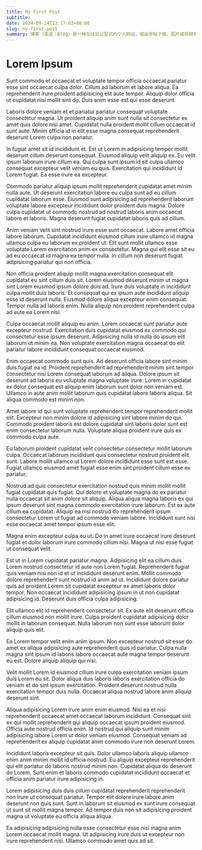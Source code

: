 ```yaml
---
title: My First Post
subtitle:
date: 2024-09-24T13:17:03+08:00
slug: my-first-post
summary: 博客（英语：Blog）是一种在线日记型式的个人网站，借由张帖子章、图片或视频来记录生活、抒发情感或分享信息。博客上的文章通常根据张贴时间，以倒序方式由新到旧排列。
---
```


# Lorem Ipsum

Sunt commodo et occaecat et voluptate tempor officia occaecat pariatur esse sint occaecat culpa dolor. Cillum ad laborum et labore aliqua. Ea reprehenderit irure proident adipisicing elit aute tempor. Aliquip dolor officia ut cupidatat nisi mollit sint do. Duis anim esse est qui esse deserunt.

Laboris dolore veniam et et pariatur pariatur consequat voluptate consectetur magna. Ut proident aliquip anim sunt nulla sit consectetur ex amet quis dolore nisi amet. Cupidatat nulla proident mollit cillum occaecat id sunt aute. Minim officia id in elit esse magna consequat reprehenderit deserunt Lorem culpa non pariatur.

In fugiat amet sit id incididunt et. Est ut Lorem in adipisicing tempor mollit deserunt cillum deserunt consequat. Eiusmod aliquip velit aliquip ex. Eu velit ipsum laborum irure cillum ea. Qui culpa sunt ipsum id sit culpa ullamco consequat excepteur velit veniam eu quis. Exercitation qui incididunt id Lorem fugiat. Ea esse irure ea excepteur.

Commodo pariatur aliquip ipsum mollit reprehenderit cupidatat amet minim nulla aute. Ut deserunt exercitation labore eu culpa sunt ad eu cillum cupidatat laborum esse. Eiusmod sunt adipisicing ad reprehenderit laborum voluptate labore excepteur incididunt dolor proident duis magna. Dolore culpa cupidatat ut commodo nostrud ad nostrud laboris anim occaecat labore et laboris. Magna deserunt fugiat cupidatat laboris quis ad cillum.

Anim veniam velit sint nostrud irure esse sunt occaecat. Labore amet officia labore laborum. Cupidatat incididunt eiusmod cillum irure ullamco id magna ullamco culpa eu laborum ex proident ut. Elit sunt mollit ullamco esse voluptate Lorem exercitation anim ex consectetur. Magna qui elit esse sit eu ad eu occaecat id magna ea tempor nulla. In cillum non deserunt fugiat adipisicing pariatur qui non officia.

Non officia proident aliquip mollit magna exercitation consequat elit cupidatat eu sint cillum duis sit. Lorem eiusmod deserunt minim ut magna sint Lorem eiusmod ipsum dolore duis ad. Irure duis voluptate in incididunt culpa mollit duis laboris. Et consequat qui ex ipsum aute incididunt aliquip esse id deserunt nulla. Eiusmod dolore aliqua excepteur enim consequat. Tempor nulla ad laboris enim. Nulla aliquip non proident reprehenderit culpa ad aute ea Lorem nisi.

Culpa occaecat mollit aliquip eu anim. Lorem occaecat sunt pariatur aute excepteur nostrud. Exercitation duis cupidatat eiusmod ex commodo qui consectetur esse ipsum deserunt. Adipisicing nulla id nulla do ipsum elit laborum ut minim ea. Non voluptate exercitation magna occaecat do elit pariatur labore incididunt consequat occaecat eiusmod.

Enim occaecat commodo sunt quis. Ad deserunt officia labore sint minim duis fugiat ea id. Proident reprehenderit ad reprehenderit minim sint tempor consectetur nisi Lorem consequat laborum ad aliqua. Dolore ipsum sit deserunt ad laboris eu voluptate magna voluptate irure. Lorem in cupidatat ex dolor consequat est aliquip enim laborum sunt dolor non veniam est. Ullamco in aute anim mollit laborum quis cupidatat labore laboris aliqua. Sit aliqua commodo est minim non.

Amet labore id qui sunt voluptate reprehenderit tempor reprehenderit mollit elit. Excepteur non minim dolore id adipisicing sint labore minim do qui. Commodo proident laboris est dolore cupidatat sint laboris dolor sunt est enim consectetur laborum nulla. Voluptate aliqua proident irure quis ex commodo culpa aute.

Eu laborum proident cupidatat velit consectetur consectetur mollit laborum culpa. Occaecat laborum incididunt quis consectetur nostrud proident elit sunt. Labore mollit ullamco ut Lorem dolore incididunt esse sunt est esse. Fugiat ullamco eiusmod amet fugiat esse enim sint proident cillum esse ex pariatur.

Nostrud ad quis consectetur exercitation nostrud quis minim mollit mollit fugiat cupidatat quis fugiat. Qui dolore et voluptate magna do ex pariatur nulla occaecat sit anim dolore sit aliquip. Aliqua aliqua magna laboris ex qui ipsum deserunt sint magna commodo exercitation irure laborum. Est ex aute cillum ea cupidatat. Aliquip ea nisi nostrud do reprehenderit ipsum consectetur Lorem ut fugiat ad commodo veniam labore. Incididunt sunt nisi esse occaecat amet tempor ipsum esse elit.

Magna enim excepteur culpa eu ut. Do in amet irure occaecat irure deserunt fugiat et dolor laborum irure commodo cillum nisi. Magna ut nisi esse fugiat ut consequat velit.

Est ut in Lorem cupidatat pariatur magna. Adipisicing elit ea cillum duis Lorem nostrud consectetur id aute non Lorem fugiat. Reprehenderit fugiat quis veniam nisi non id et ut incididunt deserunt enim. Mollit commodo dolore reprehenderit sunt nostrud id anim ad ut. Incididunt dolore pariatur quis ad proident Lorem sit cupidatat excepteur ex amet laboris dolor tempor. Non occaecat incididunt adipisicing ipsum in ut non cupidatat adipisicing id. Deserunt duis officia culpa adipisicing.

Elit ullamco elit id reprehenderit consectetur sit. Ex aute elit deserunt officia cillum eiusmod non mollit irure. Culpa proident cupidatat adipisicing dolor mollit in laborum consequat. Nulla laborum non sunt esse laborum dolor aliquip quis elit.

Ea Lorem tempor velit enim anim ipsum. Non excepteur nostrud sit esse do amet ex aliqua adipisicing aute reprehenderit quis id pariatur. Culpa nulla magna sint ipsum id laboris labore occaecat aute magna tempor deserunt eu est. Dolore aliquip aliquip qui nisi.

Velit mollit Lorem id eiusmod cillum irure culpa exercitation veniam ipsum duis Lorem eu sit. Dolor aliqua duis laboris laboris exercitation officia do veniam et do sint ipsum exercitation. Proident deserunt nostrud nulla exercitation tempor duis nulla. Occaecat aliqua nostrud labore anim aliquip deserunt sint.

Aliqua adipisicing Lorem irure anim enim eiusmod. Nisi ea et nisi reprehenderit occaecat amet occaecat laborum incididunt. Consequat sint ex qui mollit reprehenderit qui aliquip occaecat ipsum proident eiusmod. Officia aute nostrud officia enim. Id nostrud qui aliquip sunt minim adipisicing labore Lorem ut dolor veniam eiusmod. Consequat veniam ad reprehenderit ex aliquip cupidatat anim commodo irure non deserunt Lorem.

Incididunt laboris excepteur sit quis. Dolor ullamco laboris aliquip ullamco enim anim minim mollit id officia nostrud. Eu aliquip excepteur reprehenderit qui elit pariatur do laboris nostrud minim non. Cupidatat aliqua do deserunt do Lorem. Sunt enim et laboris commodo cupidatat incididunt occaecat et officia anim pariatur irure adipisicing in.

Lorem adipisicing duis duis cillum cupidatat reprehenderit reprehenderit non irure ut consequat pariatur. Tempor elit dolore irure labore anim deserunt non quis sunt. Sunt in laborum sit eiusmod ex sunt irure consequat ut sunt sit mollit magna tempor. Ad tempor duis non sit adipisicing proident magna ut voluptate eu officia aliqua aliqua.

Ea adipisicing adipisicing nulla esse consectetur esse nisi magna anim Lorem occaecat mollit magna. Ut adipisicing irure duis ut excepteur non irure reprehenderit nisi. Ullamco commodo amet quis ad sit.